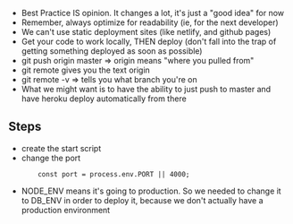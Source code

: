 - Best Practice IS opinion. It changes a lot, it's just a "good idea" for now
- Remember, always optimize for readability (ie, for the next developer)
- We can't use static deployment sites (like netlify, and github pages)
- Get your code to work locally, THEN deploy (don't fall into the trap of getting something deployed as soon as possible)
- git push origin master => origin means "where you pulled from"
- git remote gives you the text origin
- git remote -v => tells you what branch you're on
- What we might want is to have the ability to just push to master and have heroku deploy automatically from there
## Steps
- create the start script
- change the port 
    ```
        const port = process.env.PORT || 4000;
    ```
- NODE_ENV means it's going to production. So we needed to change it to DB_ENV in order to deploy it, because we don't actually have a production environment